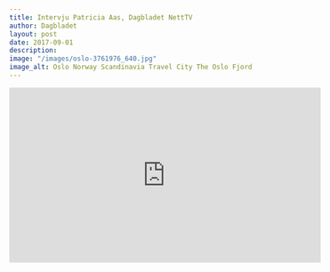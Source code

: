 ```yaml
---
title: Intervju Patricia Aas, Dagbladet NettTV
author: Dagbladet
layout: post
date: 2017-09-01
description:
image: "/images/oslo-3761976_640.jpg"
image_alt: Oslo Norway Scandinavia Travel City The Oslo Fjord
---
```

<iframe width="560" height="315" src="https://www.youtube-nocookie.com/embed/kpj2X31FruI?start=2" frameborder="0" allow="accelerometer; autoplay; encrypted-media; gyroscope; picture-in-picture" allowfullscreen></iframe>